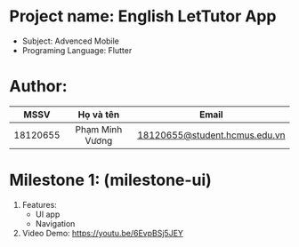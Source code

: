 # Project name: English LetTutor App
- Subject: Advenced Mobile
- Programing Language: Flutter

# Author:
| MSSV     |     Họ và tên    | Email                         |
|:--------:|:----------------:|:-----------------------------:|
| 18120655 | Phạm Minh Vương  | 18120655@student.hcmus.edu.vn |
 
# Milestone 1: (milestone-ui)
1. Features:
    - UI app
    - Navigation
2. Video Demo: https://youtu.be/6EvpBSj5JEY
